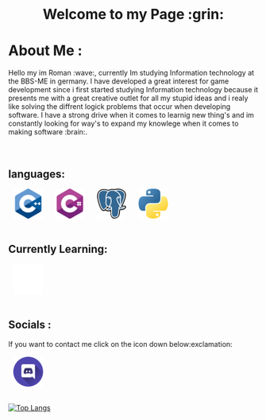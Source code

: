 <br>

<dev align="center">
    <h1><b>Welcome to my Page :grin:</b></h1>
</dev>

<h1><b> About Me :</b></h1>
Hello my im Roman :wave:, currently Im studying Information technology at the BBS-ME in germany. I have developed a great interest for game development since i first started studying Information technology because it presents me with a great creative outlet for all my stupid ideas and i realy like solving the diffrent logick problems that occur when developing software. I have a strong drive when it comes to learnig new thing's and im constantly looking for way's to expand my knowlege when it comes to making software :brain:.
<br>
<br>

<!-- <h1><b>My Skills:</b></h1> -->
<br>
<h2><b>languages:</b></h2>
<div align = "left" >
    <img height="60" src="img/c-.png" hspace="10">
    <img height="60" src="img/c-sharp.png" hspace="10">
    <img height="60" src="img/postgre.png" hspace="10">
    <img height="60" src="img/python.png" hspace="10">
</div>
<br>

<h2><b>Currently Learning:</b></h2>
<div aling = "left">
    <img height="60" src="img/unity.png" hspace="10">
</dif>
<br>
<br>

<h2><b>Socials :</b></h2>
If you want to contact me click on the icon down below:exclamation:
<br>
<br>

<div aling = "left">
    <a href="https://discordapp.com/users/435485227025170442/"><img height="60" src="img/discord.png" hspace="10"></a>
</dif>
<br>
<br>

[![Top Langs](https://github-readme-stats.vercel.app/api/top-langs/?username=WachsamesWiesel&theme=codeSTACKr&layout=compact)](https://github.com/anuraghazra/github-readme-stats)
